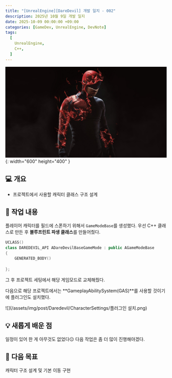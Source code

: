 ```yaml
---
title: "[UnrealEngine][DareDevil] 개발 일지 - 002"
description: 2025년 10월 9일 개발 일지
date: 2025-10-09 00:00:00 +09:00
categories: [GameDev, UnrealEngine, DevNote]
tags:
  [
    UnrealEngine,
    C++,
  ]
---
```


![](/assets/img/post/Daredevil/Daredevil.png){: width="600" height="400" }

## 💻 개요

- 프로젝트에서 사용할 캐릭터 클래스 구조 설계

## 🤔 작업 내용

플레이어 캐릭터를 필드에 스폰하기 위해서 `GameModeBase`를 생성했다. 우선 C++ 클래스로 만든 후 **블루프린트 파생 클래스**를 만들어줬다.

```c++
UCLASS()
class DAREDEVIL_API ADareDevilBaseGameMode : public AGameModeBase
{
	GENERATED_BODY()
	
};
```

그 후 프로젝트 세팅에서 해당 게임모드로 교체해줬다.

다음으로 해당 프로젝트에서는 **GameplayAbilitySystem(GAS)**를 사용할 것이기에 플러그인도 설치했다.

![](/assets/img/post/Daredevil/CharacterSettings/플러그인 설치.png)

## 💡 새롭게 배운 점

일정이 있어 한 게 아무것도 없었다😑 다음 작업은 좀 더 많이 진행해야겠다.

## 🚀 다음 목표

캐릭터 구조 설계 및 기본 이동 구현